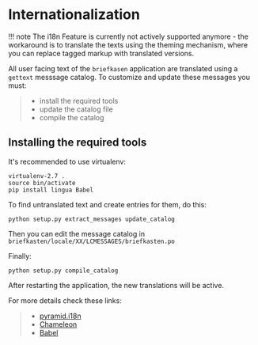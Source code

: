 # Internationalization

!!! note
    The i18n Feature is currently not actively supported anymore - the workaround is to translate the texts using the theming mechanism, where you can replace tagged markup with translated versions.

All user facing text of the `briefkasen` application are translated using a `gettext` messsage catalog. To customize and update these messages you must:

> - install the required tools
> - update the catalog file
> - compile the catalog

## Installing the required tools

It's recommended to use virtualenv:

```
virtualenv-2.7 .
source bin/activate
pip install lingua Babel
```

To find untranslated text and create entries for them, do this:

```
python setup.py extract_messages update_catalog
```

Then you can edit the message catalog in `briefkasten/locale/XX/LCMESSAGES/briefkasten.po`

Finally:

```
python setup.py compile_catalog
```

After restarting the application, the new translations will be active.

For more details check these links:

> - [pyramid.i18n](http://docs.pylonsproject.org/projects/pyramid/en/1.3-branch/narr/i18n.html)
> - [Chameleon](http://chameleon.repoze.org/docs/latest/i18n.html)
> - [Babel](http://babel.edgewall.org/wiki/Documentation/0.9/index.html)
